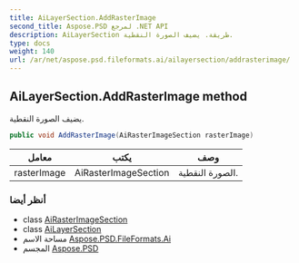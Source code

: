 ```yaml
---
title: AiLayerSection.AddRasterImage
second_title: Aspose.PSD لمرجع .NET API
description: AiLayerSection طريقة. يضيف الصورة النقطية.
type: docs
weight: 140
url: /ar/net/aspose.psd.fileformats.ai/ailayersection/addrasterimage/
---
```

## AiLayerSection.AddRasterImage method

يضيف الصورة النقطية.

```csharp
public void AddRasterImage(AiRasterImageSection rasterImage)
```

| معامل | يكتب | وصف |
| --- | --- | --- |
| rasterImage | AiRasterImageSection | الصورة النقطية. |

### أنظر أيضا

* class [AiRasterImageSection](../../airasterimagesection/)
* class [AiLayerSection](../)
* مساحة الاسم [Aspose.PSD.FileFormats.Ai](../../ailayersection/)
* المجسم [Aspose.PSD](../../../)


